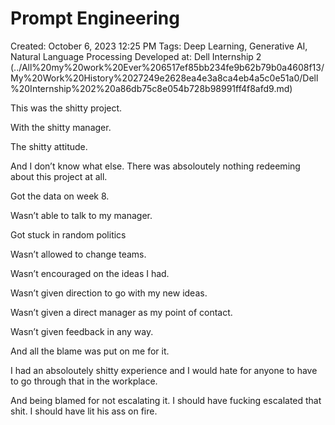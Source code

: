 # Prompt Engineering

Created: October 6, 2023 12:25 PM
Tags: Deep Learning, Generative AI, Natural Language Processing
Developed at: Dell Internship 2 (../All%20my%20work%20Ever%206517ef85bb234fe9b62b79b0a4608f13/My%20Work%20History%2027249e2628ea4e3a8ca4eb4a5c0e51a0/Dell%20Internship%202%20a86db75c8e054b728b98991ff4f8afd9.md)

This was the shitty project.

With the shitty manager.

The shitty attitude.

And I don’t know what else. There was absoloutely nothing redeeming about this project at all.

Got the data on week 8.

Wasn’t able to talk to my manager.

Got stuck in random politics

Wasn’t allowed to change teams.

Wasn’t encouraged on the ideas I had.

Wasn’t given direction to go with my new ideas.

Wasn’t given a direct manager as my point of contact.

Wasn’t given feedback in any way.

And all the blame was put on me for it.

I had an absoloutely shitty experience and I would hate for anyone to have to go through that in the workplace.

And being blamed for not escalating it. I should have fucking escalated that shit. I should have lit his ass on fire.